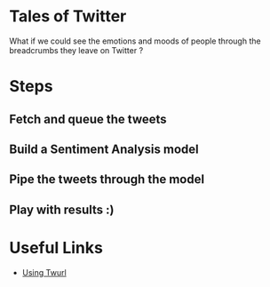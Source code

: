 # Tales of Twitter
What if we could see the emotions and moods of people through the breadcrumbs they leave on Twitter ?

# Steps
## Fetch and queue the tweets
## Build a Sentiment Analysis model
## Pipe the tweets through the model
## Play with results :)

# Useful Links
- [Using Twurl](https://developer.twitter.com/en/docs/tutorials/using-twurl)

